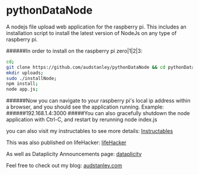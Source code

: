 # pythonDataNode
A nodejs file upload web application for the raspberry pi. This includes an installation script to install the latest version of NodeJs on any type of raspberry pi.

######In order to install on the raspberry pi zero|1|2|3:
```sh
cd;
git clone https://github.com/audstanley/pythonDataNode && cd pythonDataNode;
mkdir uploads;
sudo ./installNode;
npm install;
node app.js;
```

######Now you can navigate to your raspberry pi's local ip address within a browser, and you should see the application running. Example:
######192.168.1.4:3000
#####You can also gracefully shutdown the node application with Ctrl-C, and restart by rerunning node index.js


you can also visit my instructables to see more details: [Instructables](http://www.instructables.com/id/Raspberry-Pi-File-Uploader/)

This was also published on lifeHacker: [lifeHacker](http://lifehacker.com/make-your-own-file-uploader-to-add-files-to-a-raspberry-1790554165)

As well as Dataplicity Announcements page: [dataplicity](http://docs.dataplicity.com/blog/lifehacker-india)

Feel free to check out my blog: [audstanley.com](http:www.audstanley.com)
